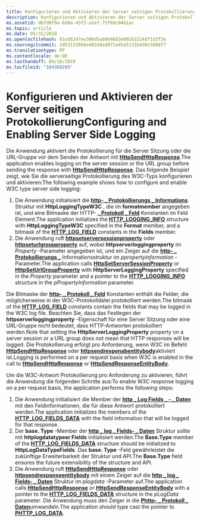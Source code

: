```yaml
---
title: Konfigurieren und Aktivieren der Server seitigen Protokollierung
description: Konfigurieren und Aktivieren der Server seitigen Protokollierung
ms.assetid: d67d8f9a-6d8a-43f2-a1ef-75f69c04b1ac
ms.topic: article
ms.date: 05/31/2018
ms.openlocfilehash: 61e56247ee306d5a8804663e00162224df1d3f3e
ms.sourcegitcommit: 2d531328b6ed82d4ad971a45a5131b430c5866f7
ms.translationtype: MT
ms.contentlocale: de-DE
ms.lasthandoff: 09/16/2019
ms.locfileid: "104388285"
---
```

# <a name="configuring-and-enabling-server-side-logging"></a><span data-ttu-id="63ad3-103">Konfigurieren und Aktivieren der Server seitigen Protokollierung</span><span class="sxs-lookup"><span data-stu-id="63ad3-103">Configuring and Enabling Server Side Logging</span></span>

<span data-ttu-id="63ad3-104">Die Anwendung aktiviert die Protokollierung für die Server Sitzung oder die URL-Gruppe vor dem Senden der Antwort mit [**HttpSendHttpResponse**](/windows/desktop/api/Http/nf-http-httpsendhttpresponse).</span><span class="sxs-lookup"><span data-stu-id="63ad3-104">The application enables logging on the server session or the URL group before sending the response with [**HttpSendHttpResponse**](/windows/desktop/api/Http/nf-http-httpsendhttpresponse).</span></span> <span data-ttu-id="63ad3-105">Das folgende Beispiel zeigt, wie Sie die serverseitige Protokollierung des W3C-Typs konfigurieren und aktivieren:</span><span class="sxs-lookup"><span data-stu-id="63ad3-105">The following example shows how to configure and enable W3C type server side logging:</span></span>

1.  <span data-ttu-id="63ad3-106">Die Anwendung initialisiert die [**http- \_ Protokollierungs \_ Informations**](/windows/desktop/api/Http/ns-http-http_logging_info) Struktur mit **HttpLoggingTypeW3C** , die im **formatmember** angegeben ist, und eine Bitmaske der HTTP-  [**\_ Protokoll \_ Feld**](http-log-field--constants.md) Konstanten im Feld Element.</span><span class="sxs-lookup"><span data-stu-id="63ad3-106">The application initializes the [**HTTP\_LOGGING\_INFO**](/windows/desktop/api/Http/ns-http-http_logging_info) structure with **HttpLoggingTypeW3C** specified in the **Format** member, and a bitmask of the [**HTTP\_LOG\_FIELD**](http-log-field--constants.md) constants in the **Fields** member.</span></span>
2.  <span data-ttu-id="63ad3-107">Die Anwendung ruft [**httpsetserversessionproperty**](/windows/desktop/api/Http/nf-http-httpsetserversessionproperty) oder [**httpseturlgroupproperty**](/windows/desktop/api/Http/nf-http-httpseturlgroupproperty) auf, wobei **httpserverloggingproperty** im *Property* -Parameter angegeben ist, und ein Zeiger auf die [**http- \_ Protokollierungs \_**](/windows/desktop/api/Http/ns-http-http_logging_info) Informationsstruktur im *ppropertyinformation* -Parameter.</span><span class="sxs-lookup"><span data-stu-id="63ad3-107">The application calls [**HttpSetServerSessionProperty**](/windows/desktop/api/Http/nf-http-httpsetserversessionproperty) or [**HttpSetUrlGroupProperty**](/windows/desktop/api/Http/nf-http-httpseturlgroupproperty) with **HttpServerLoggingProperty** specified in the *Property* parameter and a pointer to the [**HTTP\_LOGGING\_INFO**](/windows/desktop/api/Http/ns-http-http_logging_info) structure in the *pPropertyInformation* parameter.</span></span>

<span data-ttu-id="63ad3-108">Die Bitmaske der [**http- \_ Protokoll \_ Feld**](http-log-field--constants.md) Konstanten enthält die Felder, die möglicherweise in der W3C-Protokolldatei protokolliert werden.</span><span class="sxs-lookup"><span data-stu-id="63ad3-108">The bitmask of the [**HTTP\_LOG\_FIELD**](http-log-field--constants.md) constants contain the fields that may be logged in the W3C log file.</span></span> <span data-ttu-id="63ad3-109">Beachten Sie, dass das Festlegen der **httpserverloggingproperty** -Eigenschaft für eine Server Sitzung oder eine URL-Gruppe nicht bedeutet, dass HTTP-Antworten protokolliert werden.</span><span class="sxs-lookup"><span data-stu-id="63ad3-109">Note that setting the **HttpServerLoggingProperty** property on a server session or a URL group does not mean that HTTP responses will be logged.</span></span> <span data-ttu-id="63ad3-110">Die Protokollierung erfolgt pro Anforderung, wenn W3C im Befehl [**HttpSendHttpResponse**](/windows/desktop/api/Http/nf-http-httpsendhttpresponse) oder [**httpsendresponabentitybody**](/windows/desktop/api/Http/nf-http-httpsendresponseentitybody)aktiviert ist.</span><span class="sxs-lookup"><span data-stu-id="63ad3-110">Logging is performed on a per request basis when W3C is enabled in the call to [**HttpSendHttpResponse**](/windows/desktop/api/Http/nf-http-httpsendhttpresponse) or [**HttpSendResponseEntityBody**](/windows/desktop/api/Http/nf-http-httpsendresponseentitybody).</span></span>

<span data-ttu-id="63ad3-111">Um die W3C-Antwort Protokollierung pro Anforderung zu aktivieren, führt die Anwendung die folgenden Schritte aus:</span><span class="sxs-lookup"><span data-stu-id="63ad3-111">To enable W3C response logging on a per request basis, the application performs the following steps:</span></span>

1.  <span data-ttu-id="63ad3-112">Die Anwendung initialisiert die Member der [**http \_ Log Fields \_ - \_ Daten**](/windows/desktop/api/Http/ns-http-http_log_fields_data) mit den Feldinformationen, die für diese Antwort protokolliert werden.</span><span class="sxs-lookup"><span data-stu-id="63ad3-112">The application initializes the members of the [**HTTP\_LOG\_FIELDS\_DATA**](/windows/desktop/api/Http/ns-http-http_log_fields_data) with the field information that will be logged for that response.</span></span>
2.  <span data-ttu-id="63ad3-113">Der **base. Type** -Member der [**http \_ log \_ Fields- \_ Daten**](/windows/desktop/api/Http/ns-http-http_log_fields_data) Struktur sollte mit **httplogdatatypeer Fields** initialisiert werden.</span><span class="sxs-lookup"><span data-stu-id="63ad3-113">The **Base.Type** member of the [**HTTP\_LOG\_FIELDS\_DATA**](/windows/desktop/api/Http/ns-http-http_log_fields_data) structure should be initialized to **HttpLogDataTypeFields**.</span></span> <span data-ttu-id="63ad3-114">Das **base. Type** -Feld gewährleistet die zukünftige Erweiterbarkeit der Struktur und API.</span><span class="sxs-lookup"><span data-stu-id="63ad3-114">The **Base.Type** field ensures the future extensibility of the structure and API.</span></span>
3.  <span data-ttu-id="63ad3-115">Die Anwendung ruft [**HttpSendHttpResponse**](/windows/desktop/api/Http/nf-http-httpsendhttpresponse) oder [**httpsendresponseentitybody**](/windows/desktop/api/Http/nf-http-httpsendresponseentitybody) mit einem Zeiger auf die [**http \_ log \_ Fields- \_ Daten**](/windows/desktop/api/Http/ns-http-http_log_fields_data) Struktur im *plogdata* -Parameter auf.</span><span class="sxs-lookup"><span data-stu-id="63ad3-115">The application calls [**HttpSendHttpResponse**](/windows/desktop/api/Http/nf-http-httpsendhttpresponse) or [**HttpSendResponseEntityBody**](/windows/desktop/api/Http/nf-http-httpsendresponseentitybody) with a pointer to the [**HTTP\_LOG\_FIELDS\_DATA**](/windows/desktop/api/Http/ns-http-http_log_fields_data) structure in the *pLogData* parameter.</span></span> <span data-ttu-id="63ad3-116">Die Anwendung muss den Zeiger in die [**Phttp- \_ Protokoll \_ Daten**](/windows/desktop/api/Http/ns-http-http_log_data)umwandeln.</span><span class="sxs-lookup"><span data-stu-id="63ad3-116">The application should type cast the pointer to [**PHTTP\_LOG\_DATA**](/windows/desktop/api/Http/ns-http-http_log_data).</span></span>

 

 




